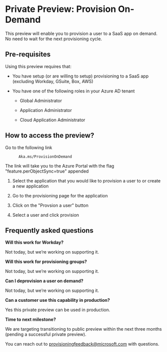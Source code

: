 # Private Preview: Provision On-Demand 

This preview will enable you to provision a user to a SaaS app on demand. No need to wait for the next provisioning cycle.  

  

## Pre-requisites  

Using this preview requires that: 

- You have setup (or are willing to setup) provisioning to a SaaS app (excluding Workday, GSuite, Box, AWS) 

- You have one of the following roles in your Azure AD tenant 

  - Global Administrator 

  - Application Administrator 

  - Cloud Application Administrator 

   

## How to access the preview? 

Go to the following link

          Aka.ms/ProvisionOnDemand

The link will take you to the Azure Portal with the flag "feature.perObjectSync=true" appended

1) Select the application that you would like to provision a user to or create a new application  

2) Go to the provisioning page for the application 

3) Click on the "Provsion a user" button 

4) Select a user and click provision  

 

## Frequently asked questions  

**Will this work for Workday?**

Not today, but we’re working on supporting it. 

  

**Will this work for provisioning groups?**

Not today, but we’re working on supporting it.   

  

**Can I deprovision a user on demand?**

Not today, but we’re working on supporting it. 
  

**Can a customer use this capability in production?**

Yes this private preview can be used in production.  


**Time to next milestone?**

We are targeting transitioning to public preview within the next three months (pending a successful private preview).  

  

  

 You can reach out to provisioningfeedback@microsoft.com with questions. 

   

  

 

 
